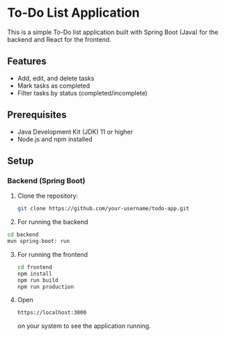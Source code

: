 # To-Do List Application

This is a simple To-Do list application built with Spring Boot (Java) for the backend and React for the frontend.

## Features

- Add, edit, and delete tasks
- Mark tasks as completed
- Filter tasks by status (completed/incomplete)

## Prerequisites

- Java Development Kit (JDK) 11 or higher
- Node.js and npm installed

## Setup

### Backend (Spring Boot)

1. Clone the repository:
   ```bash
   git clone https://github.com/your-username/todo-app.git
2. For running the backend
```bash
cd backend
mvn spring-boot: run
```
3. For running the frontend
   ```bash
   cd frontend
   npm install
   npm run build
   npm run production
   ```
4. Open
   ```bash
   https://localhost:3000
   ```
   on your system to see the application running.
